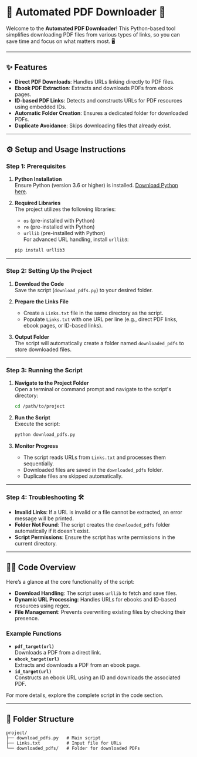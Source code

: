# 📄 Automated PDF Downloader 🚀

Welcome to the **Automated PDF Downloader**! This Python-based tool simplifies downloading PDF files from various types of links, so you can save time and focus on what matters most. 🖥️

---

## ✨ Features

- **Direct PDF Downloads**: Handles URLs linking directly to PDF files.  
- **Ebook PDF Extraction**: Extracts and downloads PDFs from ebook pages.  
- **ID-based PDF Links**: Detects and constructs URLs for PDF resources using embedded IDs.  
- **Automatic Folder Creation**: Ensures a dedicated folder for downloaded PDFs.  
- **Duplicate Avoidance**: Skips downloading files that already exist.  

---

## ⚙️ Setup and Usage Instructions

### Step 1: Prerequisites

1. **Python Installation**  
   Ensure Python (version 3.6 or higher) is installed. [Download Python here](https://www.python.org/).

2. **Required Libraries**  
   The project utilizes the following libraries:
   - `os` (pre-installed with Python)
   - `re` (pre-installed with Python)
   - `urllib` (pre-installed with Python)  
   For advanced URL handling, install `urllib3`:
   ```bash
   pip install urllib3
   ```

---

### Step 2: Setting Up the Project

1. **Download the Code**  
   Save the script (`download_pdfs.py`) to your desired folder.

2. **Prepare the Links File**  
   - Create a `Links.txt` file in the same directory as the script.
   - Populate `Links.txt` with one URL per line (e.g., direct PDF links, ebook pages, or ID-based links).

3. **Output Folder**  
   The script will automatically create a folder named `downloaded_pdfs` to store downloaded files.

---

### Step 3: Running the Script

1. **Navigate to the Project Folder**  
   Open a terminal or command prompt and navigate to the script's directory:
   ```bash
   cd /path/to/project
   ```

2. **Run the Script**  
   Execute the script:
   ```bash
   python download_pdfs.py
   ```

3. **Monitor Progress**  
   - The script reads URLs from `Links.txt` and processes them sequentially.  
   - Downloaded files are saved in the `downloaded_pdfs` folder.  
   - Duplicate files are skipped automatically.

---

### Step 4: Troubleshooting 🛠️

- **Invalid Links**: If a URL is invalid or a file cannot be extracted, an error message will be printed.  
- **Folder Not Found**: The script creates the `downloaded_pdfs` folder automatically if it doesn't exist.  
- **Script Permissions**: Ensure the script has write permissions in the current directory.

---

## 🧑‍💻 Code Overview

Here’s a glance at the core functionality of the script:

- **Download Handling**: The script uses `urllib` to fetch and save files.  
- **Dynamic URL Processing**: Handles URLs for ebooks and ID-based resources using regex.  
- **File Management**: Prevents overwriting existing files by checking their presence.

### Example Functions

- **`pdf_target(url)`**  
  Downloads a PDF from a direct link.  
- **`ebook_target(url)`**  
  Extracts and downloads a PDF from an ebook page.  
- **`id_target(url)`**  
  Constructs an ebook URL using an ID and downloads the associated PDF.  

For more details, explore the complete script in the code section.

---

## 📂 Folder Structure

```
project/
├── download_pdfs.py   # Main script
├── Links.txt          # Input file for URLs
└── downloaded_pdfs/   # Folder for downloaded PDFs
```
